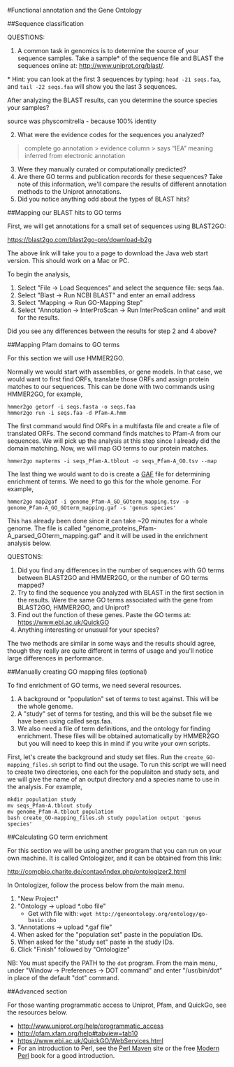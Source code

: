 #Functional annotation and the Gene Ontology

##Sequence classification

QUESTIONS: 

1. A common task in genomics is to determine the source of your sequence samples. Take a sample* of the sequence file and BLAST the sequences online at:
http://www.uniprot.org/blast/.

\* Hint: you can look at the first 3 sequences by typing: `head -21 seqs.faa`, and `tail -22 seqs.faa` will show you the last 3 sequences.

After analyzing the BLAST results, can you determine the source species your samples?

source was physcomitrella - because 100% identity

2. What were the evidence codes for the sequences you analyzed?

> complete go annotation > evidence column > says “IEA” meaning inferred from electronic annotation

3. Were they manually curated or computationally predicted?
4. Are there GO terms and publication records for these sequences? Take note of this information, we'll compare the results of different annotation methods to the Uniprot annotations.
5. Did you notice anything odd about the types of BLAST hits?

##Mapping our BLAST hits to GO terms

First, we will get annotations for a small set of sequences using BLAST2GO: 

https://blast2go.com/blast2go-pro/download-b2g

The above link will take you to a page to download the Java web start version. This should work on a Mac or PC.

To begin the analysis,

1. Select "File -> Load Sequences" and select the sequence file: seqs.faa.
2. Select "Blast -> Run NCBI BLAST" and enter an email address
3. Select "Mapping -> Run GO-Mapping Step"
4. Select "Annotation -> InterProScan -> Run InterProScan online" and wait for the results.

Did you see any differences between the results for step 2 and 4 above?

##Mapping Pfam domains to GO terms

For this section we will use HMMER2GO.

Normally we would start with assemblies, or gene models. In that case, we would want to first find ORFs, translate those ORFs and assign protein matches to our sequences. This can be done with two commands using HMMER2GO, for example,

    hmmer2go getorf -i seqs.fasta -o seqs.faa
    hmmer2go run -i seqs.faa -d Pfam-A.hmm

The first command would find ORFs in a multifasta file and create a file of translated ORFs. The second command finds matches to Pfam-A from our sequences. We will pick up the analysis at this step since I already did the domain matching. Now, we will map GO terms to our protein matches.

    hmmer2go mapterms -i seqs_Pfam-A.tblout -o seqs_Pfam-A_GO.tsv --map

The last thing we would want to do is create a [GAF](http://geneontology.org/page/go-annotation-file-gaf-format-20) file for determining enrichment of terms. We need to go this for the whole genome. For example, 

    hmmer2go map2gaf -i genome_Pfam-A_GO_GOterm_mapping.tsv -o genome_Pfam-A_GO_GOterm_mapping.gaf -s 'genus species'

This has already been done since it can take ~20 minutes for a whole genome. The file is called "genome_proteins_Pfam-A_parsed_GOterm_mapping.gaf" and it will be used in the enrichment analysis below.
    
QUESTONS:

1. Did you find any differences in the number of sequences with GO terms between BLAST2GO and HMMER2GO, or the number of GO terms mapped?
2. Try to find the sequence you analyzed with BLAST in the first section in the results. Were the same GO terms associated with the gene from BLAST2GO, HMMER2GO, and Uniprot?
3. Find out the function of these genes. Paste the GO terms at: https://www.ebi.ac.uk/QuickGO
4. Anything interesting or unusual for your species?

The two methods are similar in some ways and the results should agree, though they really are quite different in terms of usage and you'll notice large differences in performance.

##Manually creating GO mapping files (optional)

To find enrichment of GO terms, we need several resources.

1. A background or "population" set of terms to test against. This will be the whole genome.
2. A "study" set of terms for testing, and this will be the subset file we have been using called seqs.faa.
3. We also need a file of term definitions, and the ontology for finding enrichment. These files will be obtained automatically by HMMER2GO but you will need to keep this in mind if you write your own scripts.

First, let's create the background and study set files. Run the `create_GO-mapping_files.sh` script to find out the usage. To run this script we will need to create two directories, one each for the populaiton and study sets, and we will give the name of an output directory and a species name to use in the analysis. For example,

    mkdir population study
    mv seqs_Pfam-A.tblout study
    mv genome_Pfam-A.tblout population
    bash create_GO-mapping_files.sh study population output 'genus species'

##Calculating GO term enrichment

For this section we will be using another program that you can run on your own machine. It is called Ontologizer, and it can be obtained from this link: 

http://compbio.charite.de/contao/index.php/ontologizer2.html

In Ontologizer, follow the process below from the main menu.

1. "New Project"
2. "Ontology -> upload *.obo file" 
    - Get with file with: `wget http://geneontology.org/ontology/go-basic.obo`
3. "Annotations -> upload *.gaf file"
4. When asked for the "population set" paste in the population IDs.
5. When asked for the "study set" paste in the study IDs.
6. Click "Finish" followed by "Ontologize"

NB: You must specify the PATH to the `dot` program. From the main menu, under "Window -> Preferences -> DOT command" and enter "/usr/bin/dot" in place of the default "dot" command.

##Advanced section

For those wanting programmatic access to Uniprot, Pfam, and QuickGo, see the resources below.

* http://www.uniprot.org/help/programmatic_access
* http://pfam.xfam.org/help#tabview=tab10
* https://www.ebi.ac.uk/QuickGO/WebServices.html
* For an introduction to Perl, see the [Perl Maven](http://perlmaven.com/beginner-perl-maven-video-course) site or the free [Modern Perl](http://modernperlbooks.com/books/modern_perl_2014/) book for a good introduction.
